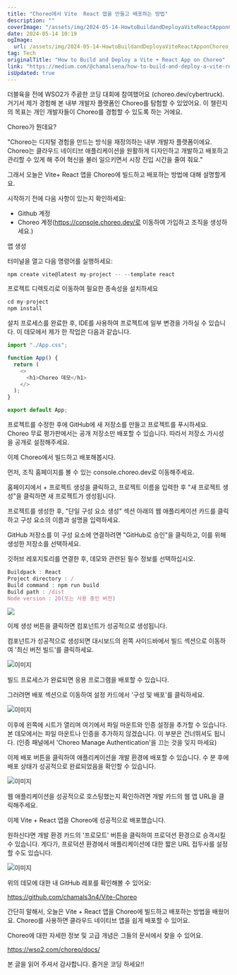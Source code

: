 ```yaml
---
title: "Choreo에서 Vite  React 앱을 만들고 배포하는 방법"
description: ""
coverImage: "/assets/img/2024-05-14-HowtoBuildandDeployaViteReactApponChoreo_0.png"
date: 2024-05-14 10:19
ogImage: 
  url: /assets/img/2024-05-14-HowtoBuildandDeployaViteReactApponChoreo_0.png
tag: Tech
originalTitle: "How to Build and Deploy a Vite + React App on Choreo"
link: "https://medium.com/@chamalsena/how-to-build-and-deploy-a-vite-react-app-on-choreo-f87049dcb0ba"
isUpdated: true
---
```





더블육을 전에 WSO2가 주굜한 코딩 대회에 참여했어요 (choreo.dev/cybertruck). 거기서 제가 경험해 본 내부 개발자 플랫폼인 Choreo를 탐험할 수 있었어요. 이 챌린지의 목표는 개인 개발자들이 Choreo를 경험할 수 있도록 하는 거에요.

Choreo가 뭔데요?

"Choreo는 디지털 경험을 만드는 방식을 재정의하는 내부 개발자 플랫폼이에요. Choreo는 클라우드 네이티브 애플리케이션을 원활하게 디자인하고 개발하고 배포하고 관리할 수 있게 해 주어 혁신을 불러 일으키면서 시장 진입 시간을 줄여 줘요."

그래서 오늘은 Vite+ React 앱을 Choreo에 빌드하고 배포하는 방법에 대해 설명할게요.



시작하기 전에 다음 사항이 있는지 확인하세요:


- Github 계정
- Choreo 계정(https://console.choreo.dev/로 이동하여 가입하고 조직을 생성하세요.)
 

앱 생성

터미널을 열고 다음 명령어를 실행하세요:



```js
npm create vite@latest my-project -- --template react
```

프로젝트 디렉토리로 이동하여 필요한 종속성을 설치하세요

```js
cd my-project
npm install
```

설치 프로세스를 완료한 후, IDE를 사용하여 프로젝트에 일부 변경을 가하실 수 있습니다. 이 데모에서 제가 한 작업은 다음과 같습니다.



```js
import "./App.css";

function App() {
  return (
    <>
      <h1>Choreo 데모</h1>
    </>
  );
}

export default App;
```

프로젝트를 수정한 후에 GitHub에 새 저장소를 만들고 프로젝트를 푸시하세요. Choreo 무료 평가판에서는 공개 저장소만 배포할 수 있습니다. 따라서 저장소 가시성을 공개로 설정해주세요.

이제 Choreo에서 빌드하고 배포해봅시다.

먼저, 조직 홈페이지를 볼 수 있는 console.choreo.dev로 이동해주세요.




홈페이지에서 + 프로젝트 생성을 클릭하고, 프로젝트 이름을 입력한 후 "새 프로젝트 생성"을 클릭하면 새 프로젝트가 생성됩니다.

프로젝트를 생성한 후, "단일 구성 요소 생성" 섹션 아래의 웹 애플리케이션 카드를 클릭하고 구성 요소의 이름과 설명을 입력하세요.

GitHub 저장소를 이 구성 요소에 연결하려면 "GitHub로 승인"을 클릭하고, 이를 위해 생성한 저장소를 선택하세요.



깃허브 레포지토리를 연결한 후, 데모와 관련된 필수 정보를 선택하십시오.

```js
Buildpack : React
Project directory : /
Build command : npm run build 
Build path : /dist
Node version : 20(또는 사용 중인 버전)
```

<img src="/assets/img/2024-05-14-HowtoBuildandDeployaViteReactApponChoreo_1.png" />

이제 생성 버튼을 클릭하면 컴포넌트가 성공적으로 생성됩니다.



컴포넌트가 성공적으로 생성되면 대시보드의 왼쪽 사이드바에서 빌드 섹션으로 이동하여 '최신 버전 빌드'를 클릭하세요.

![이미지](/assets/img/2024-05-14-HowtoBuildandDeployaViteReactApponChoreo_2.png)

빌드 프로세스가 완료되면 응용 프로그램을 배포할 수 있습니다.

그러려면 배포 섹션으로 이동하여 설정 카드에서 '구성 및 배포'를 클릭하세요.



![이미지](/assets/img/2024-05-14-HowtoBuildandDeployaViteReactApponChoreo_3.png)

이후에 왼쪽에 시트가 열리며 여기에서 파일 마운트와 인증 설정을 추가할 수 있습니다. 본 데모에서는 파일 마운트나 인증을 추가하지 않겠습니다. 이 부분은 건너뛰셔도 됩니다. (인증 패널에서 'Choreo Manage Authentication'을 끄는 것을 잊지 마세요)

이제 배포 버튼을 클릭하여 애플리케이션을 개발 환경에 배포할 수 있습니다. 수 분 후에 배포 상태가 성공적으로 완료되었음을 확인할 수 있습니다.

![이미지](/assets/img/2024-05-14-HowtoBuildandDeployaViteReactApponChoreo_4.png)



웹 애플리케이션을 성공적으로 호스팅했는지 확인하려면 개발 카드의 웹 앱 URL을 클릭해주세요.

이제 Vite + React 앱을 Choreo에 성공적으로 배포했습니다.

원하신다면 개발 환경 카드의 '프로모트' 버튼을 클릭하여 프로덕션 환경으로 승격시킬 수 있습니다. 게다가, 프로덕션 환경에서 애플리케이션에 대한 짧은 URL 접두사를 설정할 수도 있습니다.

![이미지](/assets/img/2024-05-14-HowtoBuildandDeployaViteReactApponChoreo_5.png)



위의 데모에 대한 내 GitHub 레포를 확인해볼 수 있어요:

https://github.com/chamals3n4/Vite-Choreo

간단히 말해서, 오늘은 Vite + React 앱을 Choreo에 빌드하고 배포하는 방법을 배웠어요. Choreo를 사용하면 클라우드 네이티브 앱을 쉽게 배포할 수 있어요.

Choreo에 대한 자세한 정보 및 고급 개념은 그들의 문서에서 찾을 수 있어요.



https://wso2.com/choreo/docs/

본 글을 읽어 주셔서 감사합니다. 즐거운 코딩 하세요!!